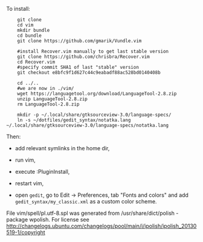 To install:

        git clone
        cd vim
        mkdir bundle
        cd bundle
        git clone https://github.com/gmarik/Vundle.vim

        #install Recover.vim manually to get last stable version
        git clone https://github.com/chrisbra/Recover.vim
        cd Recover.vim
        #specify commit SHA1 of last "stable" version
        git checkout e8bfc9f1d627c44c9eabadf88ac528bd0140408b

        cd ../.. 
        #we are now in ./vim/
        wget https://languagetool.org/download/LanguageTool-2.8.zip
        unzip LanguageTool-2.8.zip
        rm LanguageTool-2.8.zip

        mkdir -p ~/.local/share/gtksourceview-3.0/language-specs/
        ln -s ~/dotfiles/gedit_syntax/notatka.lang  ~/.local/share/gtksourceview-3.0/language-specs/notatka.lang


Then:

- add relevant symlinks in the home dir,

- run vim,

- execute :PluginInstall,

- restart vim,
        
- open `gedit`, go to Edit -> Preferences, tab "Fonts and colors" and add `gedit_syntax/my_classic.xml` as a custom color scheme.


File vim/spell/pl.utf-8.spl was generated from /usr/share/dict/polish - package
wpolish. For license see
http://changelogs.ubuntu.com/changelogs/pool/main/i/ipolish/ipolish_20130519-1/copyright

